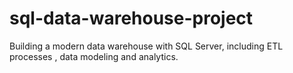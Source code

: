 # sql-data-warehouse-project
Building a modern data warehouse with SQL Server, including ETL processes , data modeling and analytics.
